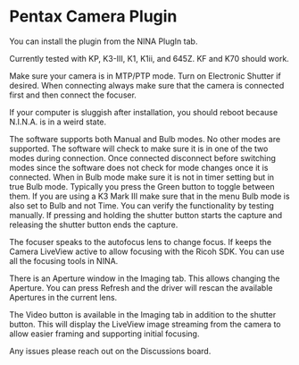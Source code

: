 ﻿# Pentax Camera Plugin

You can install the plugin from the NINA PlugIn tab.

Currently tested with KP, K3-III, K1, K1ii, and 645Z.  KF and K70 should work.

Make sure your camera is in MTP/PTP mode.  Turn on Electronic Shutter if desired.  When connecting always make sure that the camera is connected first and then connect the focuser.

If your computer is sluggish after installation, you should reboot because N.I.N.A. is in a weird state.

The software supports both Manual and Bulb modes.  No other modes are supported.  The software will check to make sure it is in one of the two modes during connection.  Once connected disconnect before switching modes since the software does not check for mode changes once it is connected. When in Bulb mode make sure it is not in timer setting but in true Bulb mode.  Typically you press the Green button to toggle between them.  If you are using a K3 Mark III make sure that in the menu Bulb mode is also set to Bulb and not Time.  You can verify the functionality by testing manually.  If pressing and holding the shutter button starts the capture and releasing the shutter button ends the capture.

The focuser speaks to the autofocus lens to change focus.  If keeps the Camera LiveView active to allow focusing with the Ricoh SDK.  You can use all the focusing tools in NINA.  

There is an Aperture window in the Imaging tab.  This allows changing the Aperture.  You can press Refresh and the driver will rescan the available Apertures in the current lens.

The Video button is available in the Imaging tab in addition to the shutter button.  This will display the LiveView image streaming from the camera to allow easier framing and supporting initial focusing.

Any issues please reach out on the Discussions board.
